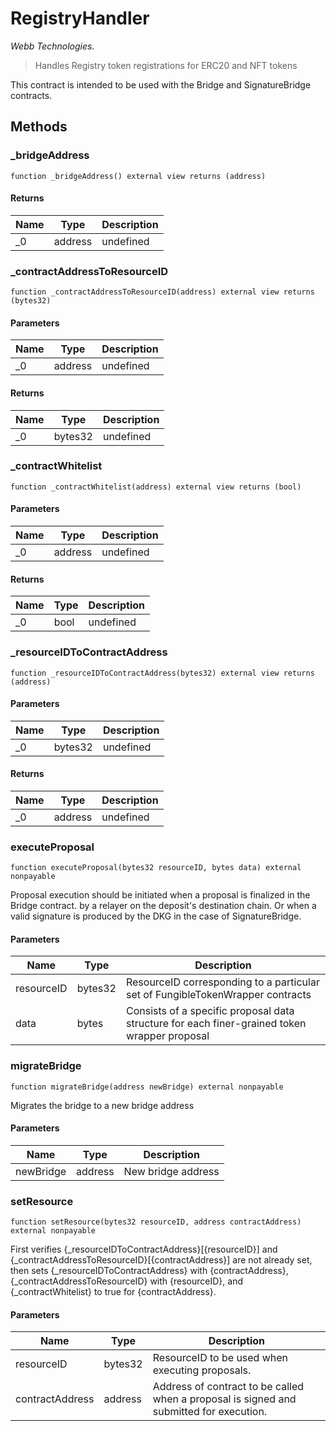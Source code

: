 # RegistryHandler

*Webb Technologies.*

> Handles Registry token registrations for ERC20 and NFT tokens

This contract is intended to be used with the Bridge and SignatureBridge contracts.



## Methods

### _bridgeAddress

```solidity
function _bridgeAddress() external view returns (address)
```






#### Returns

| Name | Type | Description |
|---|---|---|
| _0 | address | undefined

### _contractAddressToResourceID

```solidity
function _contractAddressToResourceID(address) external view returns (bytes32)
```





#### Parameters

| Name | Type | Description |
|---|---|---|
| _0 | address | undefined

#### Returns

| Name | Type | Description |
|---|---|---|
| _0 | bytes32 | undefined

### _contractWhitelist

```solidity
function _contractWhitelist(address) external view returns (bool)
```





#### Parameters

| Name | Type | Description |
|---|---|---|
| _0 | address | undefined

#### Returns

| Name | Type | Description |
|---|---|---|
| _0 | bool | undefined

### _resourceIDToContractAddress

```solidity
function _resourceIDToContractAddress(bytes32) external view returns (address)
```





#### Parameters

| Name | Type | Description |
|---|---|---|
| _0 | bytes32 | undefined

#### Returns

| Name | Type | Description |
|---|---|---|
| _0 | address | undefined

### executeProposal

```solidity
function executeProposal(bytes32 resourceID, bytes data) external nonpayable
```

Proposal execution should be initiated when a proposal is finalized in the Bridge contract. by a relayer on the deposit&#39;s destination chain. Or when a valid signature is produced by the DKG in the case of SignatureBridge.



#### Parameters

| Name | Type | Description |
|---|---|---|
| resourceID | bytes32 | ResourceID corresponding to a particular set of FungibleTokenWrapper contracts
| data | bytes | Consists of a specific proposal data structure for each finer-grained token wrapper proposal

### migrateBridge

```solidity
function migrateBridge(address newBridge) external nonpayable
```

Migrates the bridge to a new bridge address



#### Parameters

| Name | Type | Description |
|---|---|---|
| newBridge | address | New bridge address

### setResource

```solidity
function setResource(bytes32 resourceID, address contractAddress) external nonpayable
```

First verifies {_resourceIDToContractAddress}[{resourceID}] and {_contractAddressToResourceID}[{contractAddress}] are not already set, then sets {_resourceIDToContractAddress} with {contractAddress}, {_contractAddressToResourceID} with {resourceID}, and {_contractWhitelist} to true for {contractAddress}.



#### Parameters

| Name | Type | Description |
|---|---|---|
| resourceID | bytes32 | ResourceID to be used when executing proposals.
| contractAddress | address | Address of contract to be called when a proposal is signed and submitted for execution.




